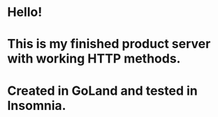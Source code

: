 # Hello!
# This is my finished product server with working HTTP methods.
# Created in GoLand and tested in Insomnia. 